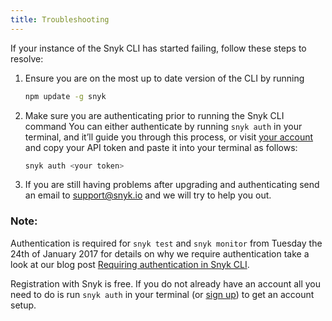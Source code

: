```yaml
---
title: Troubleshooting
---
```


If your instance of the Snyk CLI has started failing, follow these steps to resolve:

1. Ensure you are on the most up to date version of the CLI by running

   ```bash
   npm update -g snyk
   ```
2. Make sure you are authenticating prior to running the Snyk CLI command
   You can either authenticate by running `snyk auth` in your terminal, and it’ll guide you through this process, or visit [your account](https://snyk.io/account) and copy your API token and paste it into your terminal as follows:

   ```bash
   snyk auth <your token>
   ```

3. If you are still having problems after upgrading and authenticating send an email to [support@snyk.io](mailto:support@snyk.io) and we will try to help you out.

### Note:

Authentication is required for `snyk test` and `snyk monitor` from Tuesday the 24th of January 2017 for details on why we require authentication take a look at our blog post [Requiring authentication in Snyk CLI](https://snyk.io/blog/requiring-authentication/).

Registration with Snyk is free. If you do not already have an account all you need to do is run `snyk auth` in your terminal (or [sign up](https://snyk.io/signup)) to get an account setup.

